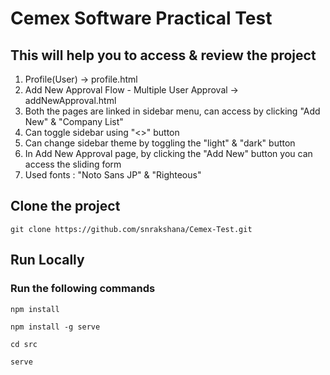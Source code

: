 # Cemex Software Practical Test

## This will help you to access & review the project

<ol type="1">
<li>Profile(User) -> profile.html </li> 
 <li>Add New Approval Flow - Multiple User Approval -> addNewApproval.html</li>
 <li>Both the pages are linked in sidebar menu, can access by clicking "Add New" & "Company List"</li>
<li>Can toggle sidebar using "<>" button</li>
<li>Can change sidebar theme by toggling the "light" & "dark" button</li>
<li>In Add New Approval page, by clicking the "Add New" button you can access the sliding form</li>
<li>Used fonts : "Noto Sans JP" & "Righteous"</li>
</ol>

## Clone the project
```
git clone https://github.com/snrakshana/Cemex-Test.git
```

## Run Locally
### Run the following commands
```
npm install
```

```
npm install -g serve
```

```
cd src
```

```
serve
```

